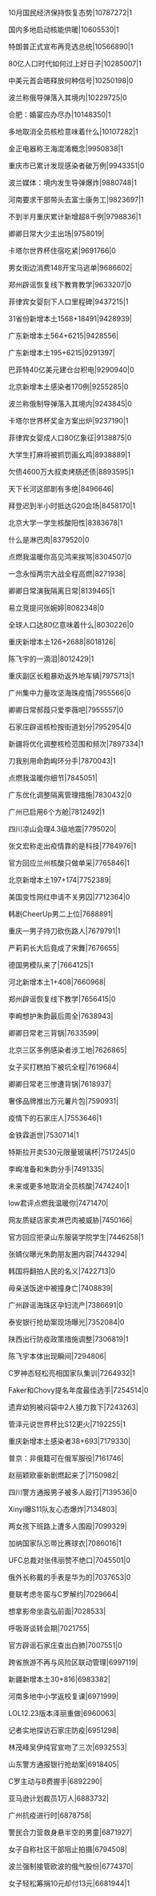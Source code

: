 10月国民经济保持恢复态势|10787272|1

国内多地启动核能供暖|10605530|1

特朗普正式宣布再竞选总统|10566890|1

80亿人口时代如何过上好日子|10285007|1

中美元首会晤释放何种信号|10250198|0

波兰称俄导弹落入其境内|10229725|0

合肥：婚宴应办尽办|10148350|1

多地取消全员核检意味着什么|10107282|1

金正电器称王海混淆概念|9950838|1

重庆市已累计发现感染者破万例|9943351|0

波兰媒体：境内发生导弹爆炸|9880748|1

河南要求干部带头去富士康务工|9823697|1

不到半月重庆累计新增超8千例|9798836|1

卿卿日常大少主出场|9758019|

卡塔尔世界杯住宿吃紧|9691766|0

男女街边消费148开宝马逃单|9686602|

郑州辟谣恢复线下教育教学|9633207|0

菲律宾女婴刻下人口里程碑|9437215|1

31省份新增本土1568+18491|9428939|

广东新增本土564+6215|9428556|

广东新增本土195+6215|9291397|

巴菲特40亿美元建仓台积电|9290940|0

北京新增本土感染者170例|9255285|0

波兰称俄制导弹落入其境内|9243845|0

卡塔尔世界杯奖金方案出炉|9237190|1

菲律宾女婴成人口80亿象征|9138875|0

大学生打麻将被抓罚画幺鸡|8938889|1

欠债4600万大叔卖烤肠还债|8893595|1

天下长河这部剧有多绝|8496646|

拜登迟到半小时抵达G20会场|8458170|1

北京大学一学生核酸阳性|8383678|1

什么是淋巴肉|8379520|0

点燃我温暖你高见鸿来挨骂|8304507|0

一念永恒两宗大战全程高燃|8271938|

卿卿日常演我隔离日常|8139465|1

易立竞提问张婉婷|8082348|0

全球人口达80亿意味着什么|8030226|0

重庆新增本土126+2688|8018126|

陈飞宇的一滴泪|8012429|1

重庆副区长粗暴劝返外地车辆|7975713|1

广州集中力量攻坚海珠疫情|7955566|0

卿卿日常郝葭只爱李薇吧|7955557|0

石家庄辟谣核检按街道划分|7952954|0

新疆将优化调整核检范围和频次|7897334|1

刀我别用命韵峋环分手|7870043|1

点燃我温暖你细节|7845051|

广东优化调整隔离管理措施|7830432|0

广州已启用6个方舱|7812492|1

四川凉山会理4.3级地震|7795020|

张文宏称走出疫情靠的是科技|7784976|1

官方回应兰州核酸只做单采|7765846|1

北京新增本土197+174|7752389|

美国变性网红申请不关男囚|7712364|0

韩剧CheerUp男二上位|7688891|

重庆一男子持刀砍伤路人|7679791|1

严莉莉长大后竟成了宋舞|7676655|

德国男模队来了|7664125|1

河北新增本土1+408|7660968|

郑州辟谣恢复线下教学|7656415|0

李峋想护朱韵最后周全|7638943|

卿卿日常老三背锅|7633599|

北京三区多例感染者涉工地|7626865|

女子买打糕拍下被坑全程|7619684|

卿卿日常老三惨遭背锅|7618937|

奢侈品牌推出万元薯片包|7590931|

疫情下的石家庄人|7553646|1

金铁霖逝世|7530714|1

特斯拉开卖530元限量玻璃杯|7517245|0

李峋准备和朱韵分手|7491335|

未来或更多地取消全员核酸|7474240|1

low君评点燃我温暖你|7471470|

网友质疑店家卖淋巴肉被威胁|7450166|

官方回应拒录山东服装学院学生|7446258|1

张婧仪曝光朱韵朋友圈内容|7443294|

韩国将翻拍人民的名义|7422713|0

母亲送饭途中被撞身亡|7408839|

广州辟谣海珠区孕妇流产|7386691|0

泰安银行抢劫案现场曝光|7352084|0

陕西出行防疫政策措施调整|7306819|1

陈飞宇本体出现瞬间|7294806|

C罗神态轻松亮相国家队集训|7264932|1

Faker和Chovy提名年度最佳选手|7254514|0

遗弃幼狗被闷袋中2人接力救下|7243263|

管泽元说世界杯比S12更火|7192255|1

重庆新增本土感染者38+693|7179330|

普京：非俄籍可在俄军服役|7161746|

赵丽颖欧豪新剧燃起来了|7150982|

四川警方通报男子被多人殴打|7139536|0

Xinyi曝S11队友心态爆炸|7134803|

两女孩下班路上遭多人围殴|7099329|

加纳国家队忘带比赛球衣|7086016|1

UFC总裁对张伟丽赞不绝口|7045501|0

俄外长称戴的手表是华为的|7037653|0

曼联考虑冬窗与C罗解约|7029664|

想拿影帝坐袁弘前面|7028533|

呼吸哥谈转会期|7021755|

官方辟谣石家庄查出白肺|7007551|0

跨省旅游不再与风险区联动管理|6997119|

新疆新增本土30+816|6983382|

河南多地中小学返校复课|6971999|

LOL12.23版本泽丽重做|6960063|

记者实地探访石家庄防疫|6951298|

林茂峰吴伊纯官宣吻了三次|6932553|

山东警方通报银行抢劫案|6918405|

C罗主动与B费握手|6892290|

亚马逊计划裁员1万人|6883732|

广州抗疫进行时|6878758|

警民合力营救身悬半空的男童|6871927|

女子自称社区干部阻止拍摄|6794508|

波兰强制接管欧波的俄气股份|6774370|

女子轻松筹捐10元却付13元|6681944|1

